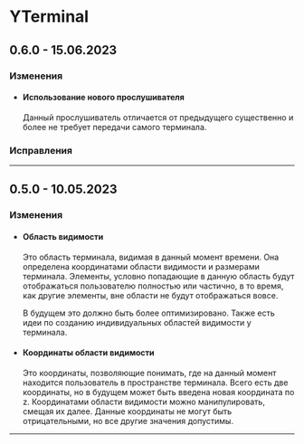 # YTerminal

## **0.6.0 - 15.06.2023**
### **Изменения**
- #### **Использование нового прослушивателя**
   Данный прослушиватель отличается от предыдущего существенно и более не требует передачи самого терминала.
    
### **Исправления**
    
***

## **0.5.0 - 10.05.2023**
### **Изменения**
- #### **Область видимости**
   Это область терминала, видимая в данный момент времени. Она определена координатами области видимости и размерами терминала. Элементы, условно попадающие в данную область будут отображаться пользователю полностью или частично, в то время, как другие элементы, вне области не будут отображаться вовсе.

   В будущем это должно быть более оптимизировано. Также есть идеи по созданию индивидуальных областей видимости у терминала.
- #### **Координаты области видимости**
   Это координаты, позволяющие понимать, где на данный момент находится пользователь в пространстве терминала. Всего есть две координаты, но в будущем может быть введена новая координата по z. Координатами области видимости можно манипулировать, смещая их далее. Данные координаты не могут быть отрицательными, но все другие значения допустимы.
***